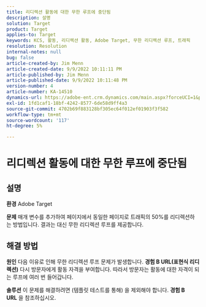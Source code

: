 ```yaml
---
title: 리디렉션 활동에 대한 무한 루프에 중단됨
description: 설명
solution: Target
product: Target
applies-to: Target
keywords: KCS, 활동, 리디렉션 활동, Adobe Target, 무한 리디렉션 루프, 트래픽
resolution: Resolution
internal-notes: null
bug: false
article-created-by: Jim Menn
article-created-date: 9/9/2022 10:11:11 PM
article-published-by: Jim Menn
article-published-date: 9/9/2022 10:11:48 PM
version-number: 4
article-number: KA-14510
dynamics-url: https://adobe-ent.crm.dynamics.com/main.aspx?forceUCI=1&pagetype=entityrecord&etn=knowledgearticle&id=1267b84e-8c30-ed11-9db1-0022480866ad
exl-id: 1fd1caf1-18bf-4242-8577-6de58d9ff4a3
source-git-commit: 4702b69f883128bf305ec64f012ef01903f3f582
workflow-type: tm+mt
source-wordcount: '117'
ht-degree: 5%

---
```


# 리디렉션 활동에 대한 무한 루프에 중단됨

## 설명


<b>환경</b>
Adobe Target

<b>문제</b>
매개 변수를 추가하여 페이지에서 동일한 페이지로 트래픽의 50%를 리디렉션하는 방법입니다.
결과는 대신 무한 리디렉션 루프를 제공합니다.




## 해결 방법


<b>원인</b>
다음 이유로 인해 무한 리디렉션 루프 문제가 발생합니다. <b>경험 B URL(표현식 리디렉션)</b> 다시 방문자에게 활동 자격을 부여합니다. 따라서 방문자는 활동에 대한 자격이 되는 루프에 여러 번 들어갑니다.

<b>솔루션</b>
이 문제를 해결하려면 (템플릿 테스트를 통해) 을 제외해야 합니다. <b>경험 B URL</b> 을 참조하십시오.
